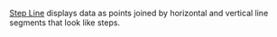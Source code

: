 [Step Line](https://docs.devexpress.com/Blazor/DevExpress.Blazor.DxChartStepLineSeries-3) displays data as points joined by horizontal and vertical line segments that look like steps. 
